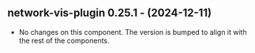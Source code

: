   ## network-vis-plugin 0.25.1 - (2024-12-11)
  
  * No changes on this component. The version is bumped to align it
    with the rest of the components.
